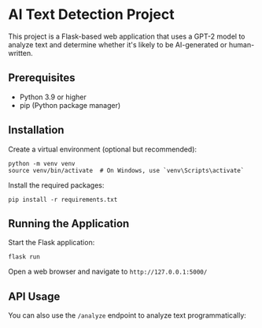 # AI Text Detection Project

This project is a Flask-based web application that uses a GPT-2 model to analyze text and determine whether it's likely to be AI-generated or human-written.

## Prerequisites

- Python 3.9 or higher
- pip (Python package manager)

## Installation

Create a virtual environment (optional but recommended):
   ```
   python -m venv venv
   source venv/bin/activate  # On Windows, use `venv\Scripts\activate`
   ```
Install the required packages:
   ```
   pip install -r requirements.txt
   ```
## Running the Application

Start the Flask application:
   ```
   flask run
   ```
Open a web browser and navigate to `http://127.0.0.1:5000/`

## API Usage

You can also use the `/analyze` endpoint to analyze text programmatically:

